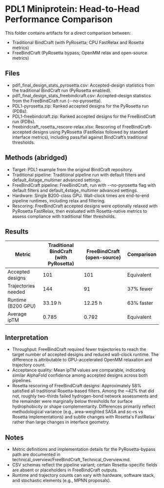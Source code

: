 # PDL1 Miniprotein: Head-to-Head Performance Comparison

This folder contains artifacts for a direct comparison between:

- Traditional BindCraft (with PyRosetta; CPU FastRelax and Rosetta metrics)
- FreeBindCraft (PyRosetta bypass; OpenMM relax and open-source metrics)

## Files

- pdl1_final_design_stats_pyrosetta.csv: Accepted-design statistics from the traditional BindCraft run (PyRosetta enabled).
- pdl1_final_design_stats_freebindcraft.csv: Accepted-design statistics from the FreeBindCraft run (--no-pyrosetta).
- PDL1-pyrosetta.zip: Ranked accepted designs for the PyRosetta run (PDBs).
- PDL1-freebindcraft.zip: Ranked accepted designs for the FreeBindCraft run (PDBs).
- freebindcraft_rosetta_rescore-relax.xlsx: Rescoring of FreeBindCraft-accepted designs using PyRosetta (FastRelax followed by standard interface metrics), including pass/fail against BindCraft’s traditional thresholds.

## Methods (abridged)

- Target: PDL1 example from the original BindCraft repository.
- Traditional pipeline: Traditional pipeline run with default filters and default_4stage_multimer advanced settings.
- FreeBindCraft pipeline: FreeBindCraft, run with --no-pyrosetta flag with default filters and default_4stage_multimer advanced settings.
- Hardware: Single B200-class GPU. Wall-clock times are end-to-end pipeline runtimes, including relax and filtering.
- Rescoring: FreeBindCraft accepted designs were optionally relaxed with PyRosetta FastRelax, then evaluated with Rosetta-native metrics to assess compliance with traditional filter thresholds.

## Results

| Metric | Traditional BindCraft (with PyRosetta) | FreeBindCraft (open-source) | Comparison |
|--------|----------------------------------------|------------------------------|------------|
| Accepted designs | 101 | 101 | Equivalent |
| Trajectories needed | 144 | 91 | 37% fewer |
| Runtime (B200 GPU) | 33.19 h | 12.25 h | 63% faster |
| Average ipTM | 0.785 | 0.792 | Equivalent |

## Interpretation

- Throughput: FreeBindCraft required fewer trajectories to reach the target number of accepted designs and reduced wall-clock runtime. The difference is attributable to GPU-accelerated OpenMM relaxation and trajectory count.
- Acceptance quality: Mean ipTM values are comparable, indicating similar AlphaFold confidence among accepted designs across both pipelines.
- Rosetta rescoring of FreeBindCraft designs: Approximately 58% satisfied all traditional Rosetta-based filters. Among the ~42% that did not, roughly two-thirds failed hydrogen-bond network assessments and the remainder were marginally below thresholds for surface hydrophobicity or shape complementarity. Differences primarily reflect methodological variance (e.g., area-weighted SASA and sc-rs vs Rosetta implementations) and subtle changes with Rosetta's FastRelax rather than large changes in interface geometry.

## Notes

- Metric definitions and implementation details for the PyRosetta-bypass path are documented in technical_overview/FreeBindCraft_Technical_Overview.md.
- CSV schemas reflect the pipeline variant; certain Rosetta-specific fields are absent or placeholders in FreeBindCraft outputs.
- Runtime and trajectory counts can vary with hardware, software stack, and stochastic elements (e.g., MPNN proposals).
